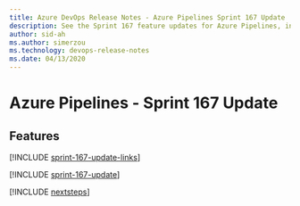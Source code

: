 ```yaml
---
title: Azure DevOps Release Notes - Azure Pipelines Sprint 167 Update
description: See the Sprint 167 feature updates for Azure Pipelines, including next steps.
author: sid-ah
ms.author: simerzou
ms.technology: devops-release-notes
ms.date: 04/13/2020
---
```


# Azure Pipelines - Sprint 167 Update

## Features

[!INCLUDE [sprint-167-update-links](../includes/pipelines/sprint-167-update-links.md)]

[!INCLUDE [sprint-167-update](../includes/pipelines/sprint-167-update.md)]

[!INCLUDE [nextsteps](../includes/nextsteps.md)]